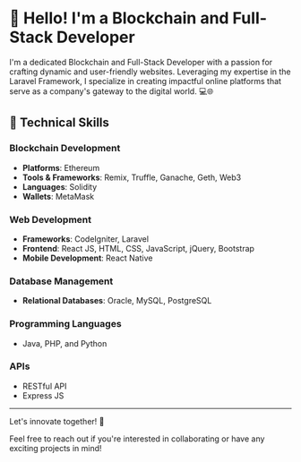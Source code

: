 # 👋 Hello! I'm a Blockchain and Full-Stack Developer

I'm a dedicated Blockchain and Full-Stack Developer with a passion for crafting dynamic and user-friendly websites. Leveraging my expertise in the Laravel Framework, I specialize in creating impactful online platforms that serve as a company's gateway to the digital world. 💻🌐 

## 🔧 Technical Skills

### Blockchain Development
- **Platforms**: Ethereum
- **Tools & Frameworks**: Remix, Truffle, Ganache, Geth, Web3
- **Languages**: Solidity
- **Wallets**: MetaMask

### Web Development
- **Frameworks**: CodeIgniter, Laravel
- **Frontend**: React JS, HTML, CSS, JavaScript, jQuery, Bootstrap
- **Mobile Development**: React Native

### Database Management 
- **Relational Databases**: Oracle, MySQL, PostgreSQL

### Programming Languages
- Java, PHP, and Python

### APIs
- RESTful API
- Express JS

---

Let's innovate together! 🚀 

Feel free to reach out if you're interested in collaborating or have any exciting projects in mind!

